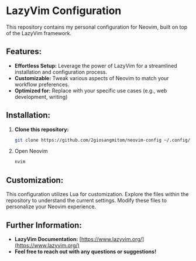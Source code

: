 # LazyVim Configuration

This repository contains my personal configuration for Neovim, built on top of the LazyVim framework.

## Features:

- **Effortless Setup:** Leverage the power of LazyVim for a streamlined installation and configuration process.
- **Customizable:** Tweak various aspects of Neovim to match your workflow preferences.
- **Optimized for:** Replace with your specific use cases (e.g., web development, writing)

## Installation:

1. **Clone this repository:**

   ```bash
   git clone https://github.com/2giosangmitom/neovim-config ~/.config/nvim
   ```

2. Open Neovim

   ```bash
   nvim
   ```

## **Customization:**

This configuration utilizes Lua for customization. Explore the files within the repository to understand the current settings. Modify these files to personalize your Neovim experience.

## Further Information:

- **LazyVim Documentation:** [https://www.lazyvim.org/](https://www.lazyvim.org/)
- **Feel free to reach out with any questions or suggestions!**
